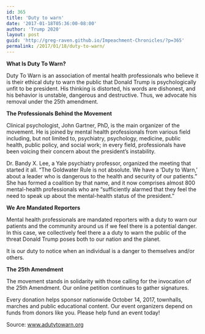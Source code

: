```yaml
---
id: 365
title: 'Duty to warn'
date: '2017-01-18T05:36:00-08:00'
author: 'Trump 2020'
layout: post
guid: 'http://greg-raven.github.io/Impeachment-Chronicles/?p=365'
permalink: /2017/01/18/duty-to-warn/
---
```


**What Is Duty To Warn?**

Duty To Warn is an association of mental health professionals who believe it is their ethical duty to warn the public that Donald Trump is psychologically unfit to be president. His thinking is distorted, his words are dishonest, and his behavior is unstable, dangerous and destructive. Thus, we advocate his removal under the 25th amendment.

**The Professionals Behind the Movement**

Clinical psychologist, John Gartner, PhD, is the main organizer of the movement. He is joined by mental health professionals from various field including, but not limited to, psychiatry, psychology, medicine, public health, public policy, and social work; in every field, professionals have been voicing their concern about the president’s instability.

Dr. Bandy X. Lee, a Yale psychiatry professor, organized the meeting that started it all. “The Goldwater Rule is not absolute. We have a ‘Duty to Warn,’ about a leader who is dangerous to the health and security of our patients.” She has formed a coalition by that name, and it now comprises almost 800 mental-health professionals who are “sufficiently alarmed that they feel the need to speak up about the mental-health status of the president.”

**We Are Mandated Reporters**

Mental health professionals are mandated reporters with a duty to warn our patients and the community around us if we feel there is a potential danger. In this case, we collectively feel there a a duty to warn the public of the threat Donald Trump poses both to our nation and the planet.

It is our duty to notice when an individual is a danger to themselves and/or others.

**The 25th Amendment**

The movement stands in solidarity with those calling for the invocation of the 25th Amendment. Our online petition continues to gather signatures.

Every donation helps sponsor nationwide October 14, 2017, townhalls, marches and public educational content. Our event organizers depend on funds from donors like you. Please help fund an event today!

Source: www.adutytowarn.org